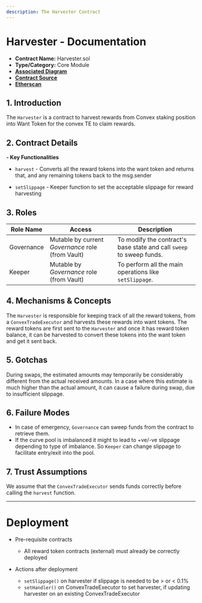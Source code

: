 ```yaml
---
description: The Harvester Contract
---
```


# Harvester - Documentation

- **Contract Name:** Harvester.sol
- **Type/Category:** Core Module
- [**Associated Diagram**]()
- [**Contract Source**](../contracts/ConvexExecutor/Harvester.sol)
- [**Etherscan**](https://etherscan.io/address/0x2022C855CeefD7759dBbb5bB7A8F14C82688646A)

## 1. Introduction

The `Harvester` is a contract to harvest rewards from Convex staking position into Want Token for the convex TE to claim rewards.

## 2. Contract Details

**- Key Functionalities**

- `harvest` - Converts all the reward tokens into the want token and returns that, and any remaining tokens back to the msg.sender

- `setSlippage` - Keeper function to set the acceptable slippage for reward harvesting

## 3. Roles

| Role Name  | Access                                            | Description                                                          |
| ---------- | ------------------------------------------------- | -------------------------------------------------------------------- |
| Governance | Mutable by current _Governance_ role (from Vault) | To modify the contract's base state and call `sweep` to sweep funds. |
| Keeper     | Mutable by _Governance_ role (from Vault)         | To perform all the main operations like `setSlippage`.               |

## 4. Mechanisms & Concepts

The `Harvester` is responsible for keeping track of all the reward tokens, from a `ConvexTradeExecutor` and harvests these rewards into want tokens. The reward tokens are first sent to the `Harvester` and once it has reward token balance, it can be harvested to convert these tokens into the want token and get it sent back.

## 5. Gotchas

During swaps, the estimated amounts may temporarily be considerably different from the actual received amounts. In a case where this estimate is much higher than the actual amount, it can cause a failure during swap, due to insufficient slippage.

## 6. Failure Modes

- In case of emergency, `Governance` can sweep funds from the contract to retrieve them.
- If the curve pool is imbalanced it might to lead to +ve/-ve slippage depending to type of imbalance. So `Keeper` can change slippage to facilitate entry/exit into the pool.

## 7. Trust Assumptions

We assume that the `ConvexTradeExecutor` sends funds correctly before calling the `harvest` function.

---

# Deployment

- Pre-requisite contracts

  - All reward token contracts (external) must already be correctly deployed

- Actions after deployment
  - `setSlippage()` on harvester if slippage is needed to be > or < 0.1%
  - `setHandler()` on ConvexTradeExecutor to set harvester, if updating harvester on an existing ConvexTradeExecutor
